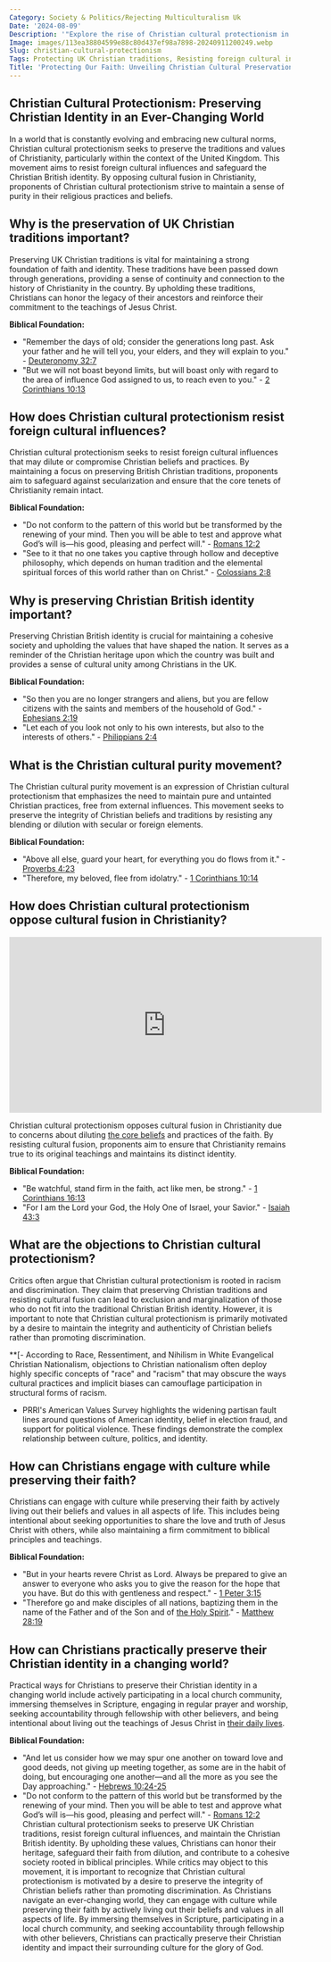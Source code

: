 ```yaml
---
Category: Society & Politics/Rejecting Multiculturalism Uk
Date: '2024-08-09'
Description: '"Explore the rise of Christian cultural protectionism in the UK, as advocates strive to safeguard British Christian traditions against foreign influences and maintain a pure Christian identity. Discover the movement resisting cultural fusion within Christianity."'
Image: images/113ea38804599e88c80d437ef98a7898-20240911200249.webp
Slug: christian-cultural-protectionism
Tags: Protecting UK Christian traditions, Resisting foreign cultural influences, Preserving Christian British identity, Christian cultural purity movement, Opposing cultural fusion Christianity
Title: 'Protecting Our Faith: Unveiling Christian Cultural Preservation Strategies'
---
```


## Christian Cultural Protectionism: Preserving Christian Identity in an Ever-Changing World
In a world that is constantly evolving and embracing new cultural norms, Christian cultural protectionism seeks to preserve the traditions and values of Christianity, particularly within the context of the United Kingdom. This movement aims to resist foreign cultural influences and safeguard the Christian British identity. By opposing cultural fusion in Christianity, proponents of Christian cultural protectionism strive to maintain a sense of purity in their religious practices and beliefs.

## Why is the preservation of UK Christian traditions important?

Preserving UK Christian traditions is vital for maintaining a strong foundation of faith and identity. These traditions have been passed down through generations, providing a sense of continuity and connection to the history of Christianity in the country. By upholding these traditions, Christians can honor the legacy of their ancestors and reinforce their commitment to the teachings of Jesus Christ.

**Biblical Foundation:** 
- "Remember the days of old; consider the generations long past. Ask your father and he will tell you, your elders, and they will explain to you." - [Deuteronomy 32:7](https://www.bibleref.com/Deuteronomy/32/Deuteronomy-32-7.html)
- "But we will not boast beyond limits, but will boast only with regard to the area of influence God assigned to us, to reach even to you." - [2 Corinthians 10:13](https://www.bibleref.com/2-Corinthians/10/2-Corinthians-10-13.html)

## How does Christian cultural protectionism resist foreign cultural influences?

Christian cultural protectionism seeks to resist foreign cultural influences that may dilute or compromise Christian beliefs and practices. By maintaining a focus on preserving British Christian traditions, proponents aim to safeguard against secularization and ensure that the core tenets of Christianity remain intact.

**Biblical Foundation:** 
- "Do not conform to the pattern of this world but be transformed by the renewing of your mind. Then you will be able to test and approve what God’s will is—his good, pleasing and perfect will." - [Romans 12:2](https://www.bibleref.com/Romans/12/Romans-12-2.html)
- "See to it that no one takes you captive through hollow and deceptive philosophy, which depends on human tradition and the elemental spiritual forces of this world rather than on Christ." - [Colossians 2:8](https://www.bibleref.com/Colossians/2/Colossians-2-8.html)

## Why is preserving Christian British identity important?

Preserving Christian British identity is crucial for maintaining a cohesive society and upholding the values that have shaped the nation. It serves as a reminder of the Christian heritage upon which the country was built and provides a sense of cultural unity among Christians in the UK.

**Biblical Foundation:** 
- "So then you are no longer strangers and aliens, but you are fellow citizens with the saints and members of the household of God." - [Ephesians 2:19](https://www.bibleref.com/Ephesians/2/Ephesians-2-19.html)
- "Let each of you look not only to his own interests, but also to the interests of others." - [Philippians 2:4](https://www.bibleref.com/Philippians/2/Philippians-2-4.html)

## What is the Christian cultural purity movement?

The Christian cultural purity movement is an expression of Christian cultural protectionism that emphasizes the need to maintain pure and untainted Christian practices, free from external influences. This movement seeks to preserve the integrity of Christian beliefs and traditions by resisting any blending or dilution with secular or foreign elements.

**Biblical Foundation:** 
- "Above all else, guard your heart, for everything you do flows from it." - [Proverbs 4:23](https://www.bibleref.com/Proverbs/4/Proverbs-4-23.html)
- "Therefore, my beloved, flee from idolatry." - [1 Corinthians 10:14](https://www.bibleref.com/1-Corinthians/10/1-Corinthians-10-14.html)

## How does Christian cultural protectionism oppose cultural fusion in Christianity?


<iframe width="560" height="315" src="https://www.youtube.com/embed/WtDhJSPWS2Y" frameborder="0" allow="autoplay; encrypted-media" allowfullscreen></iframe>


Christian cultural protectionism opposes cultural fusion in Christianity due to concerns about diluting [the core beliefs](/understanding-the-key-differences-between-jehovahs-witnesses-and-christianity) and practices of the faith. By resisting cultural fusion, proponents aim to ensure that Christianity remains true to its original teachings and maintains its distinct identity.

**Biblical Foundation:** 
- "Be watchful, stand firm in the faith, act like men, be strong." - [1 Corinthians 16:13](https://www.bibleref.com/1-Corinthians/16/1-Corinthians-16-13.html)
- "For I am the Lord your God, the Holy One of Israel, your Savior." - [Isaiah 43:3](https://www.bibleref.com/Isaiah/43/Isaiah-43-3.html)

## What are the objections to Christian cultural protectionism?

Critics often argue that Christian cultural protectionism is rooted in racism and discrimination. They claim that preserving Christian traditions and resisting cultural fusion can lead to exclusion and marginalization of those who do not fit into the traditional Christian British identity. However, it is important to note that Christian cultural protectionism is primarily motivated by a desire to maintain the integrity and authenticity of Christian beliefs rather than promoting discrimination.

**[- According to Race, Ressentiment, and Nihilism in White Evangelical Christian Nationalism, objections to Christian nationalism often deploy highly specific concepts of "race" and "racism" that may obscure the ways cultural practices and implicit biases can camouflage participation in structural forms of racism.
- PRRI's American Values Survey highlights the widening partisan fault lines around questions of American identity, belief in election fraud, and support for political violence. These findings demonstrate the complex relationship between culture, politics, and identity.

## How can Christians engage with culture while preserving their faith?

Christians can engage with culture while preserving their faith by actively living out their beliefs and values in all aspects of life. This includes being intentional about seeking opportunities to share the love and truth of Jesus Christ with others, while also maintaining a firm commitment to biblical principles and teachings.

**Biblical Foundation:** 
- "But in your hearts revere Christ as Lord. Always be prepared to give an answer to everyone who asks you to give the reason for the hope that you have. But do this with gentleness and respect." - [1 Peter 3:15](https://www.bibleref.com/1-Peter/3/1-Peter-3-15.html)
- "Therefore go and make disciples of all nations, baptizing them in the name of the Father and of the Son and of [the Holy Spirit](/10-essential-bible-verses-for-strength-and-encouragement)." - [Matthew 28:19](https://www.bibleref.com/Matthew/28/Matthew-28-19.html)

## How can Christians practically preserve their Christian identity in a changing world?

Practical ways for Christians to preserve their Christian identity in a changing world include actively participating in a local church community, immersing themselves in Scripture, engaging in regular prayer and worship, seeking accountability through fellowship with other believers, and being intentional about living out the teachings of Jesus Christ in [their daily lives](/discover-the-shortest-chapter-in-the-bible-a-hidden-gem-for-christian-readers).

**Biblical Foundation:** 
- "And let us consider how we may spur one another on toward love and good deeds, not giving up meeting together, as some are in the habit of doing, but encouraging one another—and all the more as you see the Day approaching." - [Hebrews 10:24-25](https://www.bibleref.com/Hebrews/10/Hebrews-10-24.html)
- "Do not conform to the pattern of this world but be transformed by the renewing of your mind. Then you will be able to test and approve what God’s will is—his good, pleasing and perfect will." - [Romans 12:2](https://www.bibleref.com/Romans/12/Romans-12-2.html)
Christian cultural protectionism seeks to preserve UK Christian traditions, resist foreign cultural influences, and maintain the Christian British identity. By upholding these values, Christians can honor their heritage, safeguard their faith from dilution, and contribute to a cohesive society rooted in biblical principles. While critics may object to this movement, it is important to recognize that Christian cultural protectionism is motivated by a desire to preserve the integrity of Christian beliefs rather than promoting discrimination. As Christians navigate an ever-changing world, they can engage with culture while preserving their faith by actively living out their beliefs and values in all aspects of life. By immersing themselves in Scripture, participating in a local church community, and seeking accountability through fellowship with other believers, Christians can practically preserve their Christian identity and impact their surrounding culture for the glory of God.